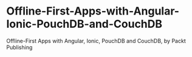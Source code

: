 # Offline-First-Apps-with-Angular-Ionic-PouchDB-and-CouchDB
Offline-First Apps with Angular, Ionic, PouchDB and CouchDB, by Packt Publishing
